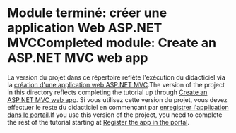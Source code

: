 # <a name="completed-module-create-an-aspnet-mvc-web-app"></a><span data-ttu-id="c88ea-101">Module terminé: créer une application Web ASP.NET MVC</span><span class="sxs-lookup"><span data-stu-id="c88ea-101">Completed module: Create an ASP.NET MVC web app</span></span>

<span data-ttu-id="c88ea-102">La version du projet dans ce répertoire reflète l'exécution du didacticiel via la [création d'une application web ASP.NET MVC](https://docs.microsoft.com/graph/training/aspnet-tutorial?tutorial-step=1).</span><span class="sxs-lookup"><span data-stu-id="c88ea-102">The version of the project in this directory reflects completing the tutorial up through [Create an ASP.NET MVC web app](https://docs.microsoft.com/graph/training/aspnet-tutorial?tutorial-step=1).</span></span> <span data-ttu-id="c88ea-103">Si vous utilisez cette version du projet, vous devez effectuer le reste du didacticiel en commençant par [enregistrer l'application dans le portail](https://docs.microsoft.com/graph/training/aspnet-tutorial?tutorial-step=2).</span><span class="sxs-lookup"><span data-stu-id="c88ea-103">If you use this version of the project, you need to complete the rest of the tutorial starting at [Register the app in the portal](https://docs.microsoft.com/graph/training/aspnet-tutorial?tutorial-step=2).</span></span>
